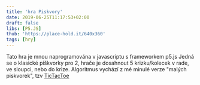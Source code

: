 ```yaml
---
title: 'hra Piskvory'
date: 2019-06-25T11:17:53+02:00
draft: false
libs: [P5.JS]
thub: 'https://place-hold.it/640x360'
tags: [hry]
---
```


Tato hra je mnou naprogramována v javascriptu s frameworkem p5.js
Jedná se o klasické piškvorky pro 2, hrače je dosahnout 5 krizku/kolecek v rade, ve sloupci, nebo do krize.
Algoritmus vychází z mé minulé verze "malých piskvorek", tzv <a href="../tictactoe">TicTacToe

<script language="javascript" type="text/javascript" src="sketch.js"></script>
